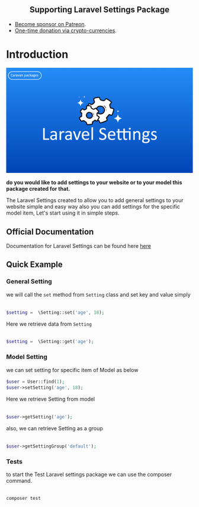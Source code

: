 <h2 align="center">Supporting Laravel Settings Package</h2>

- [Become sponsor on Patreon](https://www.patreon.com/yazan_alnughnugh).
- [One-time donation via crypto-currencies](https://github.com/yazan-alnugnugh/laravel-datatable/blob/master/_docs/Donations/crypto/index.md).


# Introduction

<p align="center">
    <img src="art/Laravel-setting.png" alt="laravel-vue-datatable intro image">
</p>

**do you would like to add settings to your website or to your model this package created for that.**

The Laravel Settings created to allow you to add general settings to your website
 simple and easy way also you can add settings for the specific model item,
  Let's start using it in simple steps.


## Official Documentation

 Documentation for Laravel Settings can be found here  [here](https://packages.tourismcaravan.com/docs/3/laravel-settings)
 


## Quick Example



### General Setting

we will call the ```set``` method from ```Setting``` class and set key and value simply
```php

$setting =  \Setting::set('age', 18);

```

Here we retrieve data from ```Setting```

```php

$setting =  \Setting::get('age');

```

### Model Setting

we can set setting for specific item of Model  as below

```php
$user = User::find(1);
$user->setSetting('age', 18);
```

Here we retrieve Setting from model 

```php

$user->getSetting('age');

```

also, we can retrieve Setting as a group 
```php

$user->getSettingGroup('default');

```

### Tests

to start the Test Laravel settings package we can use the composer command.

```push

composer test

```


